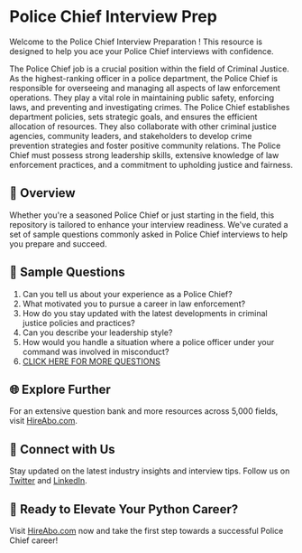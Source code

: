 # Police Chief Interview Prep

Welcome to the Police Chief Interview Preparation ! This resource is designed to help you ace your Police Chief interviews with confidence.

The Police Chief job is a crucial position within the field of Criminal Justice. As the highest-ranking officer in a police department, the Police Chief is responsible for overseeing and managing all aspects of law enforcement operations. They play a vital role in maintaining public safety, enforcing laws, and preventing and investigating crimes. The Police Chief establishes department policies, sets strategic goals, and ensures the efficient allocation of resources. They also collaborate with other criminal justice agencies, community leaders, and stakeholders to develop crime prevention strategies and foster positive community relations. The Police Chief must possess strong leadership skills, extensive knowledge of law enforcement practices, and a commitment to upholding justice and fairness.

## 🚀 Overview

Whether you're a seasoned Police Chief or just starting in the field, this repository is tailored to enhance your interview readiness. We've curated a set of sample questions commonly asked in Police Chief interviews to help you prepare and succeed.

## 📝 Sample Questions

1. Can you tell us about your experience as a Police Chief?
2. What motivated you to pursue a career in law enforcement?
3. How do you stay updated with the latest developments in criminal justice policies and practices?
4. Can you describe your leadership style?
5. How would you handle a situation where a police officer under your command was involved in misconduct?
6. [CLICK HERE FOR MORE QUESTIONS](https://hireabo.com/job/9_1_35/Police%20Chief)

## 🌐 Explore Further

For an extensive question bank and more resources across 5,000 fields, visit [HireAbo.com](https://www.hireabo.com).

## 📱 Connect with Us

Stay updated on the latest industry insights and interview tips. Follow us on [Twitter](https://twitter.com/hireabo) and [LinkedIn](https://www.linkedin.com/in/hire-abo-3609972a8/).

## 🚀 Ready to Elevate Your Python Career?

Visit [HireAbo.com](https://www.hireabo.com) now and take the first step towards a successful Police Chief career!